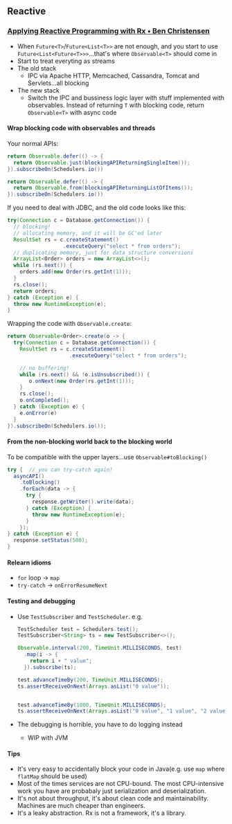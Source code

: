 ## Reactive

### [Applying Reactive Programming with Rx • Ben Christensen](https://www.youtube.com/watch?v=8OcCSQS0tug)

* When `Future<T>`/`Future<List<T>>` are not enough, and you start to use `Future<List<Future<T>>>`...that's where `Observable<T>` should come in
* Start to treat everyting as streams
* The old stack
  * IPC via Apache HTTP, Memcached, Cassandra, Tomcat and Servlets...all blocking
* The new stack
  * Switch the IPC and bussiness logic layer with stuff implemented with observables. Instead of returning `T` with blocking code, return `Observable<T>` with async code

#### Wrap blocking code with observables and threads

Your normal APIs:

```java
return Observable.defer(() -> {
  return Observable.just(blockingAPIReturningSingleItem());
}).subscribeOn(Schedulers.io())
```

```java
return Observable.defer(() -> {
  return Observable.from(blockingAPIReturningListOfItems());
}).subscribeOn(Schedulers.io())
```

If you need to deal with JDBC, and the old code looks like this:

```java
try(Connection c = Database.getConnection()) {
  // blocking!
  // allocating memory, and it will be GC'ed later
  ResultSet rs = c.createStatement()
                  .executeQuery("select * from orders");
  // duplicating memory, just for data structure conversions
  ArrayList<Order> orders = new ArrayList<>();
  while (rs.next()) {
    orders.add(new Order(rs.getInt(1)));
  }
  rs.close();
  return orders;
} catch (Exception e) {
  throw new RuntimeException(e);
}
```

Wrapping the code with `Observable.create`:

```java
return Observable<Order>.create(o -> {
  try(Connection c = Database.getConnection()) {
    ResultSet rs = c.createStatement()
                    .executeQuery("select * from orders");

    // no buffering!
    while (rs.next() && !o.isUnsubscribed()) {
       o.onNext(new Order(rs.getInt(1)));
    }
    rs.close();
    o.onCompleted();
  } catch (Exception e) {
    e.onError(e)
  }
}).subscribeOn(Schedulers.io());
```

#### From the non-blocking world back to the blocking world

To be compatible with the upper layers...use `Observable#toBlocking()`

```java
try {  // you can try-catch again!
  asyncAPI()
    .toBlocking()
    .forEach(data -> {
      try {
        response.getWriter().write(data);
      } catch (Exception) {
        throw new RuntimeException(e);
      }
    });
} catch (Exception e) {
  response.setStatus(500);
}
```

#### Relearn idioms

* `for` loop -> `map`
* `try-catch` -> `onErrorResumeNext`

#### Testing and debugging

* Use `TestSubscriber` and `TestScheduler`. e.g.

  ```java
  TestScheduler test = Schedulers.test();
  TestSubscriber<String> ts = new TestSubscriber<>();

  Observable.interval(200, TimeUnit.MILLISECONDS, test)
    .map(i -> {
      return i + " value";
    }).subscribe(ts);

  test.advanceTimeBy(200, TimeUnit.MILLISECONDS);
  ts.assertReceiveOnNext(Arrays.asList("0 value"));


  test.advanceTimeBy(1000, TimeUnit.MILLISECONDS);
  ts.assertReceiveOnNext(Arrays.asList("0 value", "1 value", "2 value", "3 value", "4 value"));
  ```
* The debugging is horrible, you have to do logging instead
  * WIP with JVM

#### Tips

* It's very easy to accidentally block your code in Java(e.g. use `map` where `flatMap` should be used)
* Most of the times services are not CPU-bound. The most CPU-intensive work you have are probabaly just serialization and deserialization.
* It's not about throughput, it's about clean code and maintainability. Machines are much cheaper than engineers.
* It's a leaky abstraction. Rx is not a framework, it's a library.
